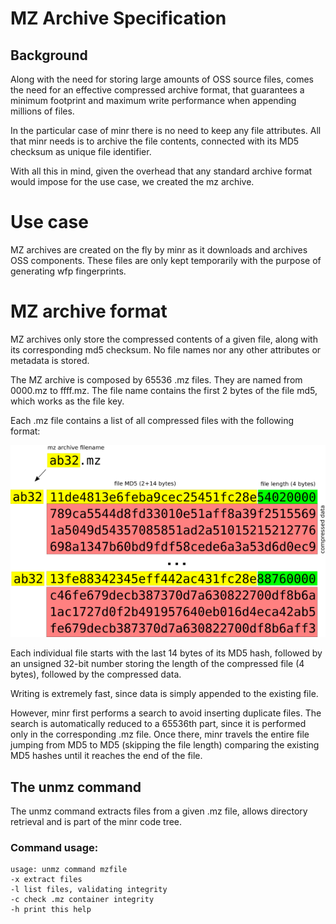 # MZ Archive Specification 

## Background 

Along with the need for storing large amounts of OSS source files, comes the need for an effective compressed archive format, that guarantees a minimum footprint and maximum write performance when appending millions of files. 

In the particular case of minr there is no need to keep any file attributes. All that minr needs is to archive the file contents, connected with its MD5 checksum as unique file identifier.

With all this in mind, given the overhead that any standard archive format would impose for the use case, we created the mz archive. 

# Use case 

MZ archives are created on the fly by minr as it downloads and archives OSS components. These files are only kept temporarily with the purpose of generating wfp fingerprints. 

# MZ archive format 

MZ archives only store the compressed contents of a given file, along with its corresponding md5 checksum. No file names nor any other attributes or metadata is stored.

The MZ archive is composed by 65536 .mz files. They are named from 0000.mz to ffff.mz. The file name contains the first 2 bytes of the file md5, which works as the file key. 

Each .mz file contains a list of all compressed files with the following format: 

<img src="images/mz.png" />

Each individual file starts with the last 14 bytes of its MD5 hash, followed by an unsigned 32-bit number storing the length of the compressed file (4 bytes), followed by the compressed data.  

Writing is extremely fast, since data is simply appended to the existing file. 

However, minr first performs a search to avoid inserting duplicate files. The search is automatically reduced to a 65536th part, since it is performed only in the corresponding .mz file. Once there, minr travels the entire file jumping from MD5 to MD5 (skipping the file length) comparing the existing MD5 hashes until it reaches the end of the file. 

## The unmz command 

The unmz command extracts files from a given .mz file, allows directory retrieval and is part of the minr code tree. 

### Command usage:
```
usage: unmz command mzfile
-x extract files
-l list files, validating integrity
-c check .mz container integrity
-h print this help
```
